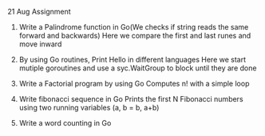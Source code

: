 21 Aug Assignment 

1. Write a Palindrome function in Go(We checks if string reads the same forward and backwards)
   Here we compare the first and last runes and move inward

2. By using Go routines, Print Hello in  different languages 
   Here we start mutiple goroutines and use a syc.WaitGroup to block until they are done

3. Write a Factorial program by using Go 
   Computes n! with a simple loop

4. Write fibonacci sequence in Go
   Prints the first N Fibonacci numbers using two running variables (a, b = b, a+b)

5. Write a word counting in Go
   
   




